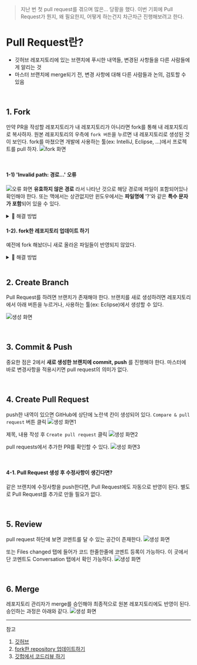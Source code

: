 
> 지난 번 첫 pull request를 겪으며 많은... 당황을 했다. 
> 이번 기회에 Pull Request가 뭔지, 왜 필요한지, 어떻게 하는건지 차근차근 진행해보려고 한다.

 
# Pull Request란?

- 깃허브 레포지토리에 있는 브랜치에 푸시한 내역들, 변경된 사항들을 다른 사람들에게 알리는 것
- 마스터 브랜치에 merge되기 전, 변경 사항에 대해 다른 사람들과 논의, 검토할 수 있음
 
<br/>

## 1. Fork

만약 PR을 작성할 레포지토리가 내 레포지토리가 아니라면 fork를 통해 내 레포지토리로 복사하자.
원본 레포지토리의 우측에 `fork 버튼`을 누르면 내 레포지토리로 생성된 것이 보인다.
fork를 마쳤으면 개발에 사용하는 툴(ex: IntelliJ, Eclipse, ...)에서 프로젝트를 pull 하자.
![fork 화면](./images/fork.png)

<br>

#### 1-1) 'Invalid path: 경로...' 오류
![오류 화면](./images/filename_error.png)
**유효하지 않은 경로** 라서 나타난 것으로 해당 경로에 파일이 포함되어있나 확인해야 한다.
또는 맥에서는 상관없지만 윈도우에서는 **파일명에** '?'와 같은 **특수 문자가 포함**되어 있을 수 있다.

<details>
<summary>🔻 해결 방법</summary>
<div markdown="1">
해결 방법에는 크게 2 가지가 있다.

1. 특수 기호가 들어간 파일명 수정하기
2. 특수 기호가 들어간 파일을 제외하고 pull 받기
 
일단 첫 번째 방안에 대해서는 내가 관리하는 레포지토리가 아니고, 다른 사람의 파일을 막 건드리기 꺼려졌다.
수많은 파일 중에서 잘못된 파일명들을 하나하나 찾아낼 자신도 없었다...

2의 경우는 아래 과정을 따른다.

1. git clone 진행 (오류 발생)
2. 생성된 폴더로 접근해 아래 명령어 실행

```
> git config core.protectNTFS false 	// NTFS 설정 변경
> git checkout -f HEAD 			// conflict 났거나 clone이 완료되지 않은 파일들이 checkout됨
```

위 과정을 거치면 문제 되는 파일을 제외한 모든 파일이 존재하는 것을 볼 수 있다.
다만 해당 명령어를 이용하면 **파일의 손상 위험성** 이 있다고 한다.
가능하면 애초부터 파일명에 특수 기호를 넣지 않는 방향으로 작업하면 좋을 것 같다.
<br/>
![결과 화면](./images/filename_error2.png)
</div>
</details>


#### 1-2). fork한 레포지토리 업데이트 하기

예전에 fork 해놨더니 새로 올라온 파일들이 반영되지 않았다.
<details>
<summary>🔻 해결 방법</summary>
<div markdown="1">
1. 원본 repo를 remote repo로 추가하기
fork한 repo에서 동기화하고 싶은 원본 repo를 upstream이라는 이름으로 추가해줬다.

```
> git remote add upstream https:~~깃헙주소
```
![결과 화면](./images/repo_update.png)
<br/>

2. upstream repo에서 최신 데이터 가져오기

```
> git fetch upstream
```

![결과 화면](./images/repo_update2.png)
+ pull은 fetch와 merge를 한 작업으로 만든 명령어와 같이 작동한다.
병합할 목적이라면 fetch 말고 pull을 사용해도 되긴 하지만 비교적 안전한 절차를 거치기 위해 fetch를 사용한다.

<br/>

3. upstream repo -> 로컬 repo merge & push
matser 브랜치에 바로 merge했지만 이외에도 특정 브랜치 선택이 가능하다.

```
> git merge upstream/master
> git push origin master
```

![결과 화면](./images/repo_update3.png)

<br/>
</div>
</details>

<br/>

## 2. Create Branch

Pull Request를 하려면 브랜치가 존재해야 한다.
브랜치를 새로 생성하려면 레포지토리에서 아래 버튼을 누르거나, 사용하는 툴(ex: Eclipse)에서 생성할 수 있다.

![생성 화면](./images/create_branch.png)

<br/>

## 3. Commit & Push

중요한 점은 2에서 **새로 생성한 브랜치에 commit, push** 를 진행해야 한다.
마스터에 바로 변경사항을 적용시키면 pull request의 의미가 없다.

<br/>

## 4. Create Pull Request

push한 내역이 있으면 GitHub에 상단에 노란색 칸이 생성되어 있다.
`Compare & pull request` 버튼 클릭
![생성 화면1](./images/create_pull_request.png)

제목, 내용 작성 후 `Create pull request` 클릭
![생성 화면2](./images/create_pull_request2.png)

pull requests에서 추가한 PR를 확인할 수 있다.
![생성 화면3](./images/create_pull_request3.png)

 <br/>

#### 4-1. Pull Request 생성 후 수정사항이 생긴다면?

같은 브랜치에 수정사항을 push한다면, Pull Request에도 자동으로 반영이 된다.
별도로 Pull Request를 추가로 만들 필요가 없다.

<br/>
 
## 5. Review

pull request 하단에 보면 코멘트를 달 수 있는 공간이 존재한다.
![생성 화면](./images/comment.png)

또는 Files changed 탭에 들어가 코드 한줄한줄에 코멘트 등록이 가능하다.
이 곳에서 단 코멘트도 Conversation 탭에서 확인 가능하다.
![생성 화면](./images/comment2.png)

 <br/>

## 6. Merge

레포지토리 관리자가 merge를 승인해야 최종적으로 원본 레포지토리에도 반영이 된다.
승인하는 과정은 아래와 같다.
![생성 화면](./images/merge.png)

 
***
참고
1. [깃허브]( https://docs.github.com/en/pull-requests/collaborating-with-pull-requests/proposing-changes-to-your-work-with-pull-requests/about-pull-requests)
2. [fork한 repository 업데이트하기](https://codermun-log.tistory.com/223)
3. [깃헙에서 코드리뷰 하기](https://velog.io/@eunjeong/GitHub%EC%97%90%EC%84%9C-%EC%BD%94%EB%93%9C%EB%A6%AC%EB%B7%B0%EB%A5%BC) 
